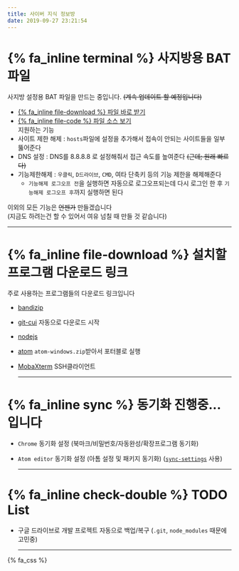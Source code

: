 ```yaml
---
title: 사이버 지식 정보방
date: 2019-09-27 23:21:54
---
```

  
# {% fa_inline terminal %} 사지방용 BAT 파일  
사지방 설정용 BAT 파일을 만드는 중입니다. ~~(계속 업데이트 할 예정입니다)~~  
- [{% fa_inline file-download %} 파일 바로 받기](./CKIR-unlocker.bat)  
- [{% fa_inline file-code %} 파일 소스 보기](https://github.com/PresentKim/presentkim.github.io/blob/source/source/ckir/CKIR-unlocker.bat)  
지원하는 기능  
- 사이트 제한 해제 : `hosts`파일에 설정을 추가해서 접속이 안되는 사이트들을 일부 뚫어준다  
- DNS 설정 : DNS를 8.8.8.8 로 설정해줘서 접근 속도를 높여준다 ~~(근데; 원래 빠르다)~~  
- 기능제한해제 : `우클릭`, `D드라이브`, `CMD`, 여타 단축키 등의 기능 제한을 해제해준다  
  -  `기능해제 로그오프 전`을 실행하면 자동으로 로그오프되는데 다시 로그인 한 후 `기능해제 로그오프 후`까지 실행하면 된다  
  
이외의 모든 기능은 ~~언젠가~~ 만들겠습니다  
(지금도 하려는건 할 수 있어서 여유 넘칠 때 만들 것 같습니다)  
  
  -----
  
# {% fa_inline file-download %} 설치할 프로그램 다운로드 링크  
주로 사용하는 프로그램들의 다운로드 링크입니다  
- [bandizip](https://kr.bandisoft.com/bandizip/)  
- [git-cui](https://git-scm.com/download/win) 자동으로 다운로드 시작  
- [nodejs](https://nodejs.org/ko/)  
- [atom](https://github.com/atom/atom/releases/latest) `atom-windows.zip`받아서 포터블로 실행  
- [MobaXterm](https://mobaxterm.mobatek.net/) SSH클라이언트  
  
  -----
  
# {% fa_inline sync %} 동기화 진행중...입니다  
- `Chrome` 동기화 설정 (북마크/비밀번호/자동완성/확장프로그램 동기화)  
- `Atom editor` 동기화 설정 (아톰 설정 및 패키지 동기화) ([`sync-settings`](https://atom.io/packages/sync-settings) 사용)  
  
  -----
  
# {% fa_inline check-double %} TODO List  
- 구글 드라이브로 개발 프로젝트 자동으로 백업/복구 (`.git`, `node_modules` 때문에 고민중)  
  
  -----
  
{% fa_css %}  